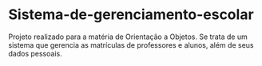 # Sistema-de-gerenciamento-escolar
Projeto realizado para a matéria de Orientação a Objetos. Se trata de um sistema que gerencia as matrículas de professores e alunos, além de seus dados pessoais.
